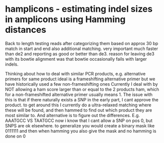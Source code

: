 # hamplicons - estimating indel sizes in amplicons using Hamming distances

Back to length testing reads after categorizing them based on approx 30 bp match in start and end
also additional matching. very important
much faster than de2 and reporting as good or better than de3.
reason for leaving de3 with its bowtie alignment was that bowtie occasionally fails with larger indels.

Thinking about how to deal with similar PCR products, e.g. alternative primers for same product
ideal is a frameshifting alternative primer but we have historically used a few non-frameshifting ones
Currently I deal with by NOT allowing a ham score larger than or equal to the 2 products ham, which
for a non-frameshifted alternative primer usually means 1.
The issue with this is that if there naturally exists a SNP in the early part, I cant approve the product.
to get around this I currently do a ultra-relaxed matching where these will be found, and then hammed to find out which
product they are most similar to.
And alternative is to figure out the differences.
E.g. AAATGCC
VS   TAATGCC
now i know that I cant allow a SNP on pos 0, but  SNPS are ok elsewhere.
to generalize you would create a binary mask like 0111111 and then when hamming you also give the mask and no hamming is done on 0

